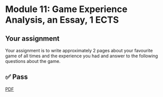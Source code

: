 # Module 11: Game Experience Analysis, an Essay, 1 ECTS

## Your assignment

Your assignment is to write approximately 2 pages about your favourite game of all times and the experience you had and answer to the following questions about the game.

## ✅ Pass

[PDF](Essay.pdf)
